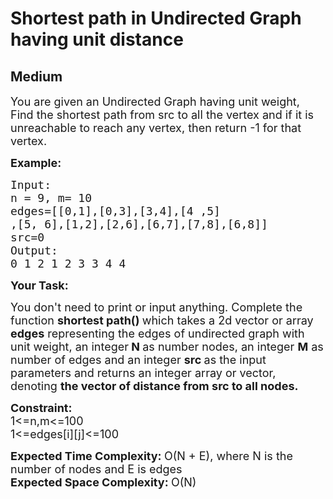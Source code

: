 # Shortest path in Undirected Graph having unit distance
## Medium
<div class="problems_problem_content__Xm_eO"><p><span style="font-size: 18px;">You are given an Undirected Graph having unit weight, Find the shortest path from src to all the vertex and if it is unreachable to reach any vertex, then return -1 for that vertex.</span></p>
<p><span style="font-size: 18px;"><strong>Example:</strong></span></p>
<pre><span style="font-size: 18px;">Input:
n = 9, m= 10
edges=[[0,1],[0,3],[3,4],[4 ,5]
,[5, 6],[1,2],[2,6],[6,7],[7,8],[6,8]] 
src=0
Output:
0 1 2 1 2 3 3 4 4</span>
</pre>
<p><span style="font-size: 18px;"><strong>Your Task:</strong></span></p>
<p><span style="font-size: 18px;">You don't need to print or input anything. Complete the function <strong>shortest path()&nbsp;</strong>which takes a 2d vector or array <strong>edges</strong> representing the edges of undirected graph with unit weight, an&nbsp;integer<strong> N </strong>as number nodes, an integer <strong>M</strong> as number of edges&nbsp;and an integer <strong>src&nbsp;</strong>as the input parameters and returns an integer array or vector, denoting&nbsp;<strong>the vector of distance from src to all nodes.</strong></span></p>
<p><span style="font-size: 18px;"><strong>Constraint:</strong><br>1&lt;=n,m&lt;=100<br>1&lt;=edges[i][j]&lt;=100</span></p>
<p><span style="font-size: 18px;"><strong>Expected Time Complexity: </strong>O(N + E), where N is the number of nodes and E is edges</span><br><span style="font-size: 18px;"><strong>Expected Space Complexity: </strong>O(N)</span></p></div>